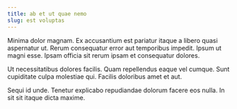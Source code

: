 ```yaml
---
title: ab et ut quae nemo
slug: est voluptas
---
```


Minima dolor magnam. Ex accusantium est pariatur itaque a libero quasi aspernatur ut. Rerum consequatur error aut temporibus impedit. Ipsum ut magni esse. Ipsam officia sit rerum ipsam et consequatur dolores.

Ut necessitatibus dolores facilis. Quam repellendus eaque vel cumque. Sunt cupiditate culpa molestiae qui. Facilis doloribus amet et aut.

Sequi id unde. Tenetur explicabo repudiandae dolorum facere eos nulla. In sit sit itaque dicta maxime.
